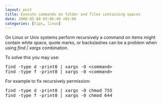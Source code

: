 ```yaml
--- 
layout: post
title: Execute commands on folder and files containing spaces
date: 2008-05-08 05:06:40 +02:00
categories: [tips, linux]
---
```

On Linux or Unix systems perform recursively a command on items might contain white space, quote marks, or backslashes can be a problem when using <em>find | xargs</em> combination.

To solve this you may use:
<pre>find -type d -print0 | xargs -0 &lt;command&gt;
find -type f -print0 | xargs -0 &lt;command&gt;</pre>
For example to fix recursively permission:
<pre>find -type d -print0 | xargs -0 chmod 755
find -type f -print0 | xargs -0 chmod 644</pre>
